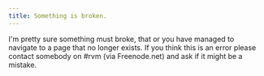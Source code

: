 ```yaml
---
title: Something is broken.
---
```


I'm pretty sure something must broke, that or you have managed to
navigate to a page that no longer exists.  If you think this is an error
please contact somebody on #rvm (via Freenode.net) and ask if it might
be a mistake.
